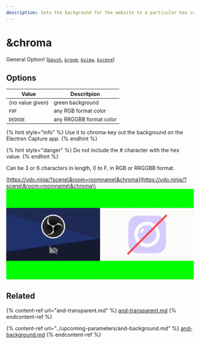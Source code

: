 ```yaml
---
description: Sets the background for the website to a particular hex color
---
```


# \&chroma

General Option! ([`&push`](../../source-settings/push.md), [`&room`](../../general-settings/room.md), [`&view`](../view-parameters/view.md), [`&scene`](../view-parameters/scene.md))

## Options

| Value            | Descritpion             |
| ---------------- | ----------------------- |
| (no value given) | green background        |
| `F0F`            | any RGB format color    |
| `DEDEDE`         | any RRGGBB format color |

{% hint style="info" %}
Use it to chroma-key out the background on the Electron Capture app.
{% endhint %}

{% hint style="danger" %}
Do not include the # character with the hex value.
{% endhint %}

Can be 3 or 6 characters in length, 0 to F, in RGB or RRGGBB format.

[https://vdo.ninja/?scene\&room=roomname\&chroma](https://vdo.ninja/?scene\&room=roomname\&chroma)\
![](<../../.gitbook/assets/image (3) (1) (1) (2).png>)

## Related

{% content-ref url="and-transparent.md" %}
[and-transparent.md](and-transparent.md)
{% endcontent-ref %}

{% content-ref url="../upcoming-parameters/and-background.md" %}
[and-background.md](../upcoming-parameters/and-background.md)
{% endcontent-ref %}
